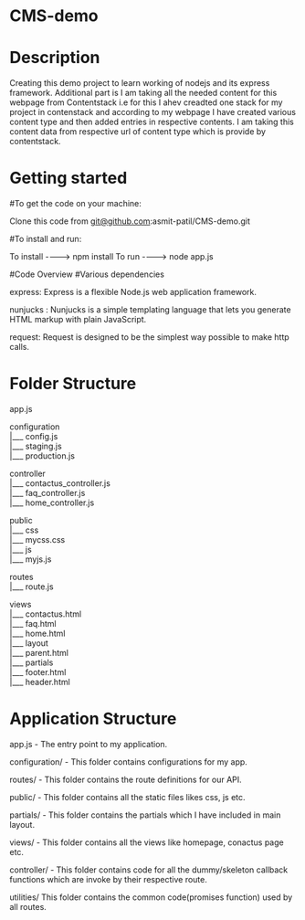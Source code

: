 # CMS-demo
# Description
Creating this demo project to learn working of nodejs and its express framework. Additional part is I am taking all the needed content for this webpage from Contentstack i.e for this I ahev creadted one stack for my project in contenstack and according to my webpage I have created various content type and then added entries in respective contents. I am taking this content data from respective url of content type which is provide by contentstack.

# Getting started

#To get the code on your machine:

Clone this code from git@github.com:asmit-patil/CMS-demo.git

#To install and run:

To install ----> npm install 
To run ----> node app.js

#Code Overview
#Various dependencies

express: Express is a flexible Node.js web application framework.

nunjucks : Nunjucks is a simple templating language that lets you generate HTML markup with plain JavaScript.

request: Request is designed to be the simplest way possible to make http calls.

# Folder Structure

app.js                                                                                                                

configuration                                                                                                                
   |___ config.js  
   |___ staging.js    
   |___ production.js   

controller    
   |___ contactus_controller.js    
   |___ faq_controller.js     
   |___ home_controller.js     

public   
   |___ css    
          |___ mycss.css    
   |___ js      
          |___ myjs.js  
          
routes  
  |___ route.js   

views   
  |___ contactus.html   
  |___ faq.html  
  |___ home.html   
  |___ layout      
        |___ parent.html   
  |___ partials   
        |___ footer.html   
        |___ header.html   
  

# Application Structure

app.js - The entry point to my application.

configuration/ - This folder contains configurations for my app.

routes/ - This folder contains the route definitions for our API.

public/ - This folder contains all the static files likes css, js etc.

partials/ - This folder contains the partials which I have included in main layout.

views/ - This folder contains all the views like homepage, conactus page etc.

controller/ - This folder contains code for all the dummy/skeleton callback functions which are invoke by their respective route. 

utilities/ This folder contains the common code(promises function) used by all routes.

